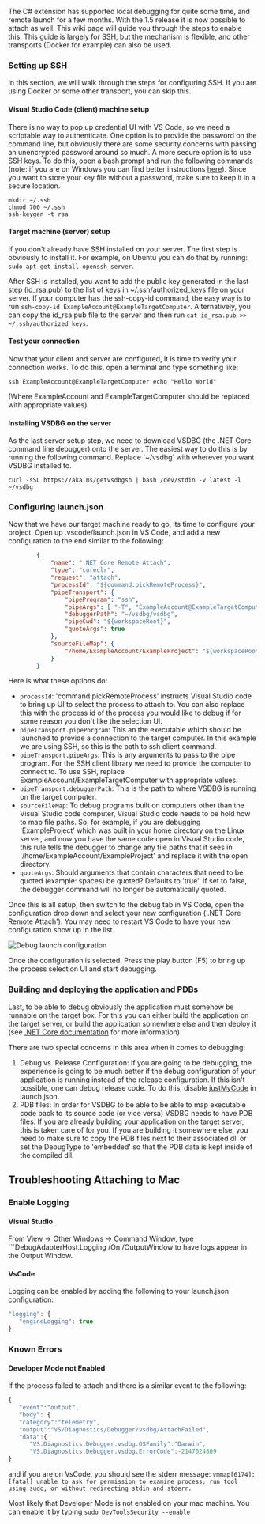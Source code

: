 The C# extension has supported local debugging for quite some time, and remote launch for a few months. With the 1.5 release it is now possible to attach as well. This wiki page will guide you through the steps to enable this. This guide is largely for SSH, but the mechanism is flexible, and other transports (Docker for example) can also be used.

### Setting up SSH

In this section, we will walk through the steps for configuring SSH. If you are using Docker or some other transport, you can skip this.

#### Visual Studio Code (client) machine setup

There is no way to pop up credential UI with VS Code, so we need a scriptable way to authenticate. One option is to provide the password on the command line, but obviously there are some security concerns with passing an unencrypted password around so much. A more secure option is to use SSH keys. To do this, open a bash prompt and run the following commands (note: if you are on Windows you can find better instructions [here](https://github.com/Microsoft/MIEngine/wiki/Offroad-Debugging-of-.NET-Core-on-Linux---OSX-from-Visual-Studio#ssh)). Since you want to store your key file without a password, make sure to keep it in a secure location.

```
mkdir ~/.ssh
chmod 700 ~/.ssh
ssh-keygen -t rsa
```

#### Target machine (server) setup

If you don't already have SSH installed on your server. The first step is obviously to install it. For example, on Ubuntu you can do that by running: `sudo apt-get install openssh-server`.

After SSH is installed, you want to add the public key generated in the last step (id_rsa.pub) to the list of keys in ~/.ssh/authorized_keys file on your server. If your computer has the ssh-copy-id command, the easy way is to run `ssh-copy-id ExampleAccount@ExampleTargetComputer`. Alternatively, you can copy the id_rsa.pub file to the server and then run `cat id_rsa.pub >> ~/.ssh/authorized_keys`.

#### Test your connection

Now that your client and server are configured, it is time to verify your connection works. To do this, open a terminal and type something like:

```
ssh ExampleAccount@ExampleTargetComputer echo "Hello World"
```

(Where ExampleAccount and ExampleTargetComputer should be replaced with appropriate values)

#### Installing VSDBG on the server

As the last server setup step, we need to download VSDBG (the .NET Core command line debugger) onto the server. The easiest way to do this is by running the following command. Replace '~/vsdbg' with wherever you want VSDBG installed to.

    curl -sSL https://aka.ms/getvsdbgsh | bash /dev/stdin -v latest -l ~/vsdbg

### Configuring launch.json

Now that we have our target machine ready to go, its time to configure your project. Open up .vscode/launch.json in VS Code, and add a new configuration to the end similar to the following:

```json
        {
            "name": ".NET Core Remote Attach",
            "type": "coreclr",
            "request": "attach",
            "processId": "${command:pickRemoteProcess}",
            "pipeTransport": {
                "pipeProgram": "ssh",
                "pipeArgs": [ "-T", "ExampleAccount@ExampleTargetComputer" ],
                "debuggerPath": "~/vsdbg/vsdbg",
                "pipeCwd": "${workspaceRoot}",
                "quoteArgs": true
            },
            "sourceFileMap": {
                "/home/ExampleAccount/ExampleProject": "${workspaceRoot}"
            }
        }
```

Here is what these options do:
* `processId`: 'command:pickRemoteProcess' instructs Visual Studio code to bring up UI to select the process to attach to. You can also replace this with the process id of the process you would like to debug if for some reason you don't like the selection UI.
* `pipeTransport.pipePorgram`: This an the executable which should be launched to provide a connection to the target computer. In this example we are using SSH, so this is the path to ssh client command.
* `pipeTransport.pipeArgs`: This is any arguments to pass to the pipe program. For the SSH client library we need to provide the computer to connect to. To use SSH, replace ExampleAccount/ExampleTargetComputer with appropriate values.
* `pipeTransport.debuggerPath`: This is the path to where VSDBG is running on the target computer.
* `sourceFileMap`: To debug programs built on computers other than the Visual Studio code computer, Visual Studio code needs to be hold how to map file paths. So, for example, if you are debugging 'ExampleProject' which was built in your home directory on the Linux server, and now you have the same code open in Visual Studio code, this rule tells the debugger to change any file paths that it sees in '/home/ExampleAccount/ExampleProject' and replace it with the open directory.
* `quoteArgs`: Should arguments that contain characters that need to be quoted (example: spaces) be quoted? Defaults to 'true'. If set to false, the debugger command will no longer be automatically quoted.

Once this is all setup, then switch to the debug tab in VS Code, open the configuration drop down and select your new configuration ('.NET Core Remote Attach'). You may need to restart VS Code to have your new configuration show up in the list.

![Debug launch configuration](https://raw.githubusercontent.com/wiki/OmniSharp/omnisharp-vscode/images/debug-launch-configurations-remote-attach.png)

Once the configuration is selected. Press the play button (F5) to bring up the process selection UI and start debugging.

### Building and deploying the application and PDBs

Last, to be able to debug obviously the application must somehow be runnable on the target box. For this you can either build the application on the target server, or build the application somewhere else and then deploy it (see [.NET Core documentation](https://docs.microsoft.com/en-us/dotnet/articles/core/deploying/index) for more information).

There are two special concerns in this area when it comes to debugging:

1. Debug vs. Release Configuration: If you are going to be debugging, the experience is going to be much better if the debug configuration of your application is running instead of the release configuration. If this isn't possible, one can debug release code. To do this, disable [justMyCode](https://github.com/OmniSharp/omnisharp-vscode/blob/release/debugger.md#just-my-code) in launch.json.
2. PDB files: In order for VSDBG to be able to be able to map executable code back to its source code (or vice versa) VSDBG needs to have PDB files. If you are already building your application on the target server, this is taken care of for you. If you are building it somewhere else, you need to make sure to copy the PDB files next to their associated dll or set the DebugType to 'embedded' so that the PDB data is kept inside of the compiled dll.

## Troubleshooting Attaching to Mac

### Enable Logging

#### Visual Studio
From View -> Other Windows -> Command Window, type ```DebugAdapterHost.Logging /On /OutputWindow to have logs appear in the Output Window.

#### VsCode
Logging can be enabled by adding the following to your launch.json configuration:
```javascript
"logging": {
   "engineLogging": true
}
```

### Known Errors

#### Developer Mode not Enabled
If the process failed to attach and there is a similar event to the following:
```javascript
{
   "event":"output",
   "body": {
   "category":"telemetry",
   "output":"VS/Diagnostics/Debugger/vsdbg/AttachFailed",
   "data":{
      "VS.Diagnostics.Debugger.vsdbg.OSFamily":"Darwin",
      "VS.Diagnostics.Debugger.vsdbg.ErrorCode":-2147024809
}
```

and if you are on VsCode, you should see the stderr message: 
``` vmmap[6174]: [fatal] unable to ask for permission to examine process; run tool using sudo, or without redirecting stdin and stderr. ```

Most likely that Developer Mode is not enabled on your mac machine. You can enable it by typing ```sudo DevToolsSecurity --enable```

